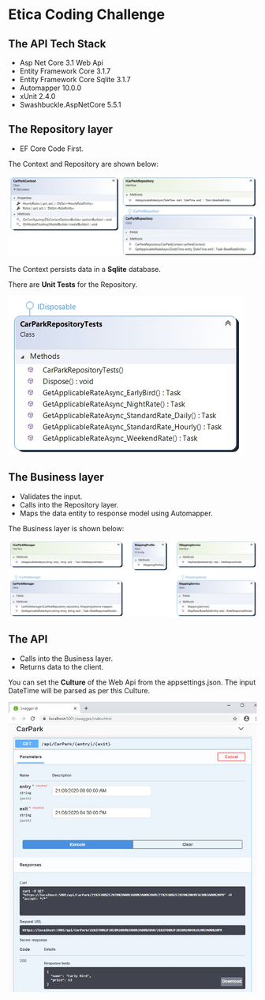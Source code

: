 # Etica Coding Challenge

## The API Tech Stack

*	Asp Net Core 3.1 Web Api
*	Entity Framework Core 3.1.7
*	Entity Framework Core Sqlite 3.1.7
*	Automapper 10.0.0
*	xUnit 2.4.0
*	Swashbuckle.AspNetCore 5.5.1

## The Repository layer

*	EF Core Code First.

The Context and Repository are shown below:

![Repository](https://github.com/VeritasSoftware/EticaCodingChallenge/blob/master/Repository.jpeg)

The Context persists data in a **Sqlite** database.

There are **Unit Tests** for the Repository.

![RepositoryTests](https://github.com/VeritasSoftware/EticaCodingChallenge/blob/master/RepositoryTests.jpeg)

## The Business layer

*	Validates the input.
*	Calls into the Repository layer.
*	Maps the data entity to response model using Automapper.

The Business layer is shown below:

![Business](https://github.com/VeritasSoftware/EticaCodingChallenge/blob/master/Business.jpeg)

## The API

*	Calls into the Business layer.
*	Returns data to the client.

You can set the **Culture** of the Web Api from the appsettings.json.
The input DateTime will be parsed as per this Culture.

![API](https://github.com/VeritasSoftware/EticaCodingChallenge/blob/master/Api.jpeg)